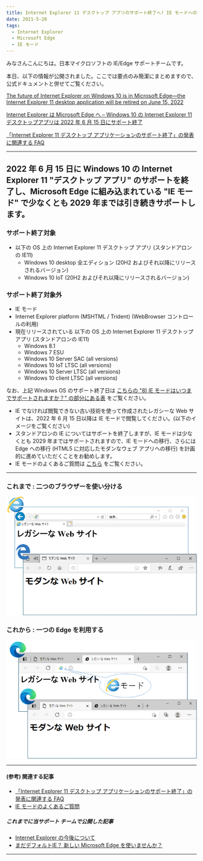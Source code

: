```yaml
---
title: Internet Explorer 11 デスクトップ アプリのサポート終了へ! IE モードへの移行を進めましょう!
date: 2021-5-20
tags: 
  - Internet Explorer
  - Microsoft Edge
  - IE モード
---
```


みなさんこんにちは。日本マイクロソフトの IE/Edge サポートチームです。

本日、以下の情報が公開されました。ここでは要点のみ簡潔にまとめますので、公式ドキュメントと併せてご覧ください。

[The future of Internet Explorer on Windows 10 is in Microsoft Edge—the Internet Explorer 11 desktop application will be retired on June 15, 2022](https://blogs.windows.com/windowsexperience/2021/05/19/the-future-of-internet-explorer-on-windows-10-is-in-microsoft-edge/)

[Internet Explorer は Microsoft Edge へ – Windows 10 の Internet Explorer 11 デスクトップアプリは 2022 年 6 月 15 日にサポート終了](https://blogs.windows.com/japan/2021/05/19/the-future-of-internet-explorer-on-windows-10-is-in-microsoft-edge/)

[「Internet Explorer 11 デスクトップ アプリケーションのサポート終了」の発表に関連する FAQ](https://blogs.windows.com/japan/2021/05/19/internet-explorer-11-desktop-app-retirement-faq/)

---

## 2022 年 6 月 15 日に Windows 10 の Internet Explorer 11 "デスクトップ アプリ" のサポートを終了し、Microsoft Edge に組み込まれている "IE モード" で少なくとも 2029 年までは引き続きサポートします。

### サポート終了対象
- 以下の OS 上の Internet Explorer 11 デスクトップ アプリ (スタンドアロンの IE11)
    - Windows 10 desktop 全エディション (20H2 およびそれ以降にリリースされるバージョン) 
    - Windows 10 IoT (20H2 およびそれ以降にリリースされるバージョン)

### サポート終了対象外
- IE モード
- Internet Explorer platform (MSHTML / Trident) (WebBrowser コントロールの利用)
- 現在リリースされている 以下の OS 上の Internet Explorer 11 デスクトップ アプリ (スタンドアロンの IE11)
    - Windows 8.1
    - Windows 7 ESU
    - Windows 10 Server SAC (all versions)
    - Windows 10 IoT LTSC (all versions)
    - Windows 10 Server LTSC (all versions)
    - Windows 10 client LTSC (all versions)

なお、上記 Windows OS のサポート終了日は [こちらの "8) IE モードはいつまでサポートされますか？" の部分にある表](https://blogs.windows.com/japan/2021/05/19/internet-explorer-11-desktop-app-retirement-faq/) をご覧ください。

* IE でなければ閲覧できない古い技術を使って作成されたレガシーな Web サイトは、2022 年 6 月 15 日以降は IE モードで閲覧してください。(以下のイメージをご覧ください)
* スタンドアロンの IE についてはサポートを終了しますが、IE モードは少なくとも 2029 年まではサポートされますので、IE モードへの移行、さらには Edge への移行 (HTML5 に対応したモダンなウェブ アプリへの移行) を計画的に進めていただくことをお勧めします。
* IE モードのよくあるご質問は [こちら](https://jpdsi.github.io/blog/internet-explorer-microsoft-edge/ie-mode-faq/) をご覧ください。

---

### これまで : 二つのブラウザーを使い分ける
![これまで : IE と Edge Legacy のブラウザーを使い分ける](./internet-explorer-app-end-of-support/before.png)

### これから : 一つの Edge を利用する
![これから : IE が Edge に統合されて IE モードとして利用できる](./internet-explorer-app-end-of-support/after.png)

---

#### (参考) 関連する記事
- [「Internet Explorer 11 デスクトップ アプリケーションのサポート終了」の発表に関連する FAQ](https://blogs.windows.com/japan/2021/05/19/internet-explorer-11-desktop-app-retirement-faq/)
- [IE モードのよくあるご質問](https://jpdsi.github.io/blog/internet-explorer-microsoft-edge/ie-mode-faq/)

##### これまでに当サポート チームで公開した記事
- [Internet Explorer の今後について](https://social.msdn.microsoft.com/Forums/ja-JP/47290e24-fc66-4d3e-a2de-429643758d40/internet-explorer-12398201702446012395123881235612390?forum=edgeiesupportteamja)
- [まだデフォルトIE？ 新しい Microsoft Edge を使いませんか？](https://jpdsi.github.io/blog/internet-explorer-microsoft-edge/how-about-using-new-edge/)

---